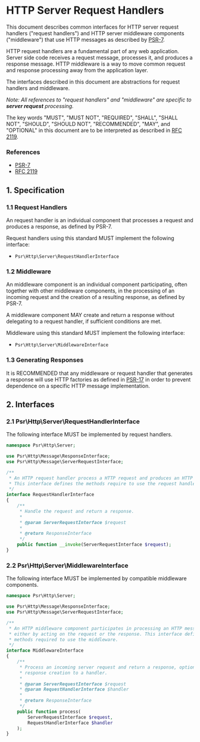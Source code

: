HTTP Server Request Handlers
============================

This document describes common interfaces for HTTP server request handlers
("request handlers") and HTTP server middleware components ("middleware")
that use HTTP messages as described by [PSR-7][psr7].

HTTP request handlers are a fundamental part of any web application. Server side
code receives a request message, processes it, and produces a response message.
HTTP middleware is a way to move common request and response processing away from
the application layer.

The interfaces described in this document are abstractions for request handlers
and middleware.

_Note: All references to "request handlers" and "middleware" are specific to
**server request** processing._

The key words "MUST", "MUST NOT", "REQUIRED", "SHALL", "SHALL NOT", "SHOULD",
"SHOULD NOT", "RECOMMENDED", "MAY", and "OPTIONAL" in this document are to be
interpreted as described in [RFC 2119][rfc2119].

[psr7]: http://www.php-fig.org/psr/psr-7/
[rfc2119]: http://tools.ietf.org/html/rfc2119

### References

- [PSR-7][psr7]
- [RFC 2119][rfc2119]

## 1. Specification

### 1.1 Request Handlers

An request handler is an individual component that processes a request and
produces a response, as defined by PSR-7.

Request handlers using this standard MUST implement the following interface:

- `Psr\Http\Server\RequestHandlerInterface`

### 1.2 Middleware

An middleware component is an individual component participating, often together
with other middleware components, in the processing of an incoming request and
the creation of a resulting response, as defined by PSR-7.

A middleware component MAY create and return a response without delegating to
a request handler, if sufficient conditions are met.

Middleware using this standard MUST implement the following interface:

- `Psr\Http\Server\MiddlewareInterface`

### 1.3 Generating Responses

It is RECOMMENDED that any middleware or request handler that generates a response
will use HTTP factories as defined in [PSR-17][psr17] in order to prevent dependence
on a specific HTTP message implementation.

[psr17]: https://github.com/php-fig/fig-standards/tree/master/proposed/http-factory

## 2. Interfaces

### 2.1 Psr\Http\Server\RequestHandlerInterface

The following interface MUST be implemented by request handlers.

```php
namespace Psr\Http\Server;

use Psr\Http\Message\ResponseInterface;
use Psr\Http\Message\ServerRequestInterface;

/**
 * An HTTP request handler process a HTTP request and produces an HTTP response.
 * This interface defines the methods require to use the request handler.
 */
interface RequestHandlerInterface
{
    /**
     * Handle the request and return a response.
     *
     * @param ServerRequestInterface $request
     *
     * @return ResponseInterface
     */
    public function __invoke(ServerRequestInterface $request);
}
```

### 2.2 Psr\Http\Server\MiddlewareInterface

The following interface MUST be implemented by compatible middleware components.

```php
namespace Psr\Http\Server;

use Psr\Http\Message\ResponseInterface;
use Psr\Http\Message\ServerRequestInterface;

/**
 * An HTTP middleware component participates in processing an HTTP message,
 * either by acting on the request or the response. This interface defines the
 * methods required to use the middleware.
 */
interface MiddlewareInterface
{
    /**
     * Process an incoming server request and return a response, optionally delegating
     * response creation to a handler.
     *
     * @param ServerRequestInterface $request
     * @param RequestHandlerInterface $handler
     *
     * @return ResponseInterface
     */
    public function process(
        ServerRequestInterface $request,
        RequestHandlerInterface $handler
    );
}
```
